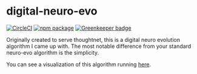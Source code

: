 # digital-neuro-evo

[![CircleCI][build-badge]][build]
[![npm package][npm-badge]][npm]
[![Greenkeeper badge][greenkeeper-badge]][greenkeeper]

Originally created to serve thoughtnet, this is a digital neuro evolution
algorithm I came up with. The most notable difference from your standard
neuro-evo algorithm is the simplicity.

You can see a visualization of this algorithm running [here](https://brysgo.github.io/thoughtnet).

[build-badge]: https://circleci.com/gh/brysgo/digital-neuro-evo.svg?style=shield
[build]: https://circleci.com/gh/brysgo/digital-neuro-evo

[npm-badge]: https://img.shields.io/npm/v/digital-neuro-evo.png?style=flat-square
[npm]: https://www.npmjs.org/package/digital-neuro-evo


[greenkeeper-badge]: https://badges.greenkeeper.io/brysgo/digital-neuro-evo.svg
[greenkeeper]: https://greenkeeper.io/
